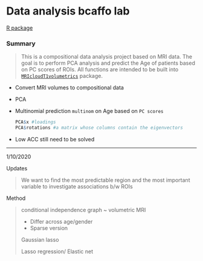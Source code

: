# Data analysis bcaffo lab



[R package](https://github.com/bcaffo/MRIcloudT1volumetrics)



### Summary

> This is a compositional data analysis project based on MRI data. The goal is to perform PCA analysis and predict the Age of patients based on PC scores of ROIs. All functions are intended to be built into [`MRIcloudT1volumetrics`](https://github.com/bcaffo/MRIcloudT1volumetrics) package.
* Convert MRI volumes to compositional data

* PCA

* Multinomial prediction `multinom` on Age based on `PC scores`

  ```R
  PCA$x #loadings
  PCA$rotations #a matrix whose columns contain the eigenvectors
  ```

* Low ACC still need to be solved

---

1/10/2020

Updates

> We want to find the most predictable region and the most important variable to investigate associations b/w ROIs

Method

> conditional independence graph ~ volumetric MRI
>
> - Differ across age/gender
> - Sparse version
>
> Gaussian lasso
>
> Lasso regression/ Elastic net
